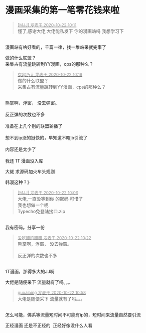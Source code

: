 # 漫画采集的第一笔零花钱来啦


<div class="quote"><blockquote><font size="2"><a href="https://www.hostloc.com/forum.php?mod=redirect&amp;goto=findpost&amp;pid=9334753&amp;ptid=757044" target="_blank"><font color="#999999">[MJJ] 发表于 2020-10-22 10:11</font></a></font><br />
懂了,感谢大佬,大佬能私发下 你的漫画站吗 我想学习下</blockquote></div><br />
漫画站有啥好看的，千篇一律，找一堆站采就完事了

做的什么联盟？<br />
采集占有流量跳转到YY漫画，cps的那种么？

<div class="quote"><blockquote><font size="2"><a href="https://www.hostloc.com/forum.php?mod=redirect&amp;goto=findpost&amp;pid=9334803&amp;ptid=757044" target="_blank"><font color="#999999">有容乃大 发表于 2020-10-22 10:19</font></a></font><br />
做的什么联盟？<br />
采集占有流量跳转到YY漫画，cps的那种么？</blockquote></div><br />
熊掌啊，浮窗， 没去弹窗。<br />
<br />
反正弹的次数也不多<br />
<br />
准备在上几个别的联盟轮播了<br />
<br />
想不到ip涨的挺快的，早知道不瞎jb引流了<br />
<br />
内容还是太少了<br />
<br />
我还 1T 漫画没入库

大佬 求源码加火车头规则

韩漫这种？》

<div class="quote"><blockquote><font size="2"><a href="https://www.hostloc.com/forum.php?mod=redirect&amp;goto=findpost&amp;pid=9334730&amp;ptid=757044" target="_blank"><font color="#999999">[MJJ] 发表于 2020-10-22 10:06</font></a></font><br />
大佬,一直没等到你 的密码 可惜了<br />
我也想做一个呢<br />
Typecho免登陆接口.zip</blockquote></div><br />
我有密码。分享一份

<div class="quote"><blockquote><font size="2"><a href="https://www.hostloc.com/forum.php?mod=redirect&amp;goto=findpost&amp;pid=9334826&amp;ptid=757044" target="_blank"><font color="#999999">爱吃醋的醋醋 发表于 2020-10-22 10:22</font></a></font><br />
熊掌啊，浮窗， 没去弹窗。<br />
<br />
反正弹的次数也不多</blockquote></div><br />
1T漫画，那得多大的JJ啊<img id="aimg_Jvf77" onclick="zoom(this, this.src, 0, 0, 0)" class="zoom" src="https://cdn.jsdelivr.net/gh/hishis/forum-master/public/images/patch.gif" onmouseover="img_onmouseoverfunc(this)" onload="thumbImg(this)" border="0" alt="" />

大佬是随便采下 流量就有了吗。。。

<div class="quote"><blockquote><font size="2"><a href="https://www.hostloc.com/forum.php?mod=redirect&amp;goto=findpost&amp;pid=9335030&amp;ptid=757044" target="_blank"><font color="#999999">guoaibing 发表于 2020-10-22 10:58</font></a></font><br />
大佬是随便采下 流量就有了吗。。。</blockquote></div><br />
怎么可能，佛系等流量短时间不可能有ip的，短时间来流量自然要引流

正经漫画 还是不正经的&nbsp;&nbsp;正经好像没什么人看<br />


